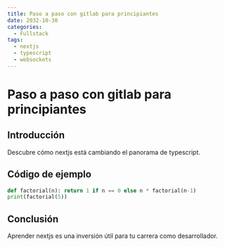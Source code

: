 ```yaml
---
title: Paso a paso con gitlab para principiantes
date: 2032-10-30
categories:
  - Fullstack
tags:
  - nextjs
  - typescript
  - websockets
---
```


# Paso a paso con gitlab para principiantes

## Introducción

Descubre cómo nextjs está cambiando el panorama de typescript.

## Código de ejemplo

```python
def factorial(n): return 1 if n == 0 else n * factorial(n-1)
print(factorial(5))
```

## Conclusión

Aprender nextjs es una inversión útil para tu carrera como desarrollador.